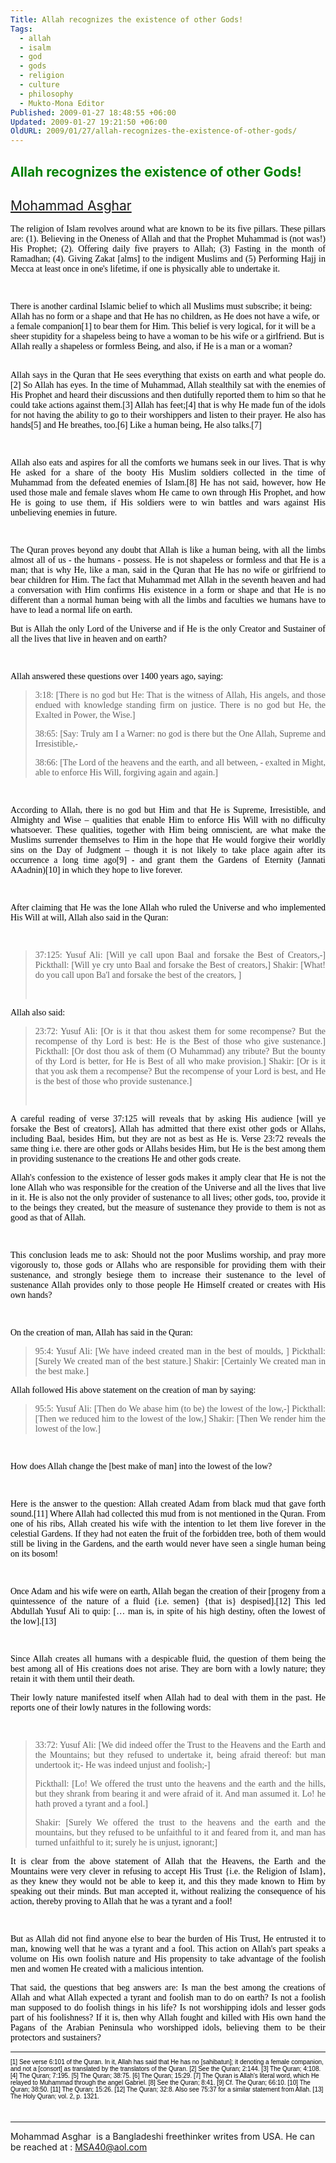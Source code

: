 ```yaml
---
Title: Allah recognizes the existence of other Gods!
Tags:
  - allah
  - isalm
  - god
  - gods
  - religion
  - culture
  - philosophy
  - Mukto-Mona Editor
Published: 2009-01-27 18:48:55 +06:00
Updated: 2009-01-27 19:21:50 +06:00
OldURL: 2009/01/27/allah-recognizes-the-existence-of-other-gods/
---
```


<h2><span style="color: #008000;">Allah recognizes the existence of other Gods! </span></h2>
<h2><span style="font-weight: 400;"><a href="https://gold.mukto-mona.com/Articles/asghar/index.html">Mohammad Asghar</a> </span></h2>
<div class="ArticleText">

<span style="color: #000000; font-family: Verdana;"><font id="role_document" face="Verdana" color="#000000">
<div class="ArticleText">
<p align="justify">The religion of Islam revolves around what are known to be its <span id="lw_1233059793_1" class="yshortcuts">five pillars</span>. These pillars are: (1). Believing in the Oneness of <span id="lw_1233059793_2" class="yshortcuts">Allah</span> and that the Prophet Muhammad is (not was!) His Prophet; (2). Offering daily five prayers to Allah; (3) Fasting in the month of Ramadhan; (4). Giving Zakat [alms] to the indigent Muslims and (5) Performing <span id="lw_1233059793_3" class="yshortcuts">Hajj</span> in Mecca at least once in one's lifetime, if one is physically able to undertake it.</p>
<p align="justify"> </p>

<dl>
<div><dt>There is another cardinal Islamic belief to which all Muslims must subscribe; it being: Allah has no form or a shape and that He has no children, as He does not have a wife, or a female companion[1] to bear them for Him. This belief is very logical, for it will be a sheer stupidity for a shapeless being to have a woman to be his wife or a girlfriend. But is Allah really a shapeless or formless Being, and also, if He is a man or a woman? </dt></div>
<div><dt> </dt></div>
</dl>
<p align="justify">Allah says in the <span id="lw_1233059793_4" class="yshortcuts">Quran</span> that He sees everything that exists on earth and what people do.[2] So Allah has eyes. In the time of Muhammad, Allah stealthily sat with the enemies of His Prophet and heard their discussions and then dutifully reported them to him so that he could take actions against them.[3] Allah has feet;[4] that is why He made fun of the idols for not having the ability to go to their worshippers and listen to their prayer. He also has hands[5] and He breathes, too.[6] Like a human being, He also talks.[7]</p>
<p align="justify"> </p>
<p align="justify">Allah also eats and aspires for all the comforts we humans seek in our lives. That is why He asked for a share of the booty His Muslim soldiers collected in the time of Muhammad from the defeated enemies of Islam.[8] He has not said, however, how He used those male and female slaves whom He came to own through His Prophet, and how He is going to use them, if His soldiers were to win battles and wars against His unbelieving enemies in future.</p>
<p align="justify"> </p>
<p align="justify">The Quran proves beyond any doubt that Allah is like a human being, with all the limbs almost all of us - the humans - possess. He is not shapeless or formless and that He is a man; that is why He, like a man, said in the Quran that He has no wife or girlfriend to bear children for Him. The fact that Muhammad met Allah in the seventh heaven and had a conversation with Him confirms His existence in a form or shape and that He is no different than a normal human being with all the limbs and faculties we humans have to have to lead a normal life on earth.</p>
<p align="justify">But is Allah the only <span id="lw_1233059793_5" class="yshortcuts">Lord of the Universe</span> and if He is the only Creator and Sustainer of all the lives that live in heaven and on earth?</p>
<p align="justify"> </p>

<p align="justify">Allah answered these questions over 1400 years ago, saying:
 
<blockquote>
<p align="justify">3:18: [There is no god but He: That is the witness of Allah, His angels, and those endued with knowledge standing firm on justice. There is no god but He, the Exalted in Power, the Wise.]
 

<p align="justify">38:65: [Say: Truly am I a Warner: no <span id="lw_1233059793_6" class="yshortcuts">god is there</span> but the One Allah, Supreme and Irresistible,-
 

<p align="justify">38:66: [The Lord of the heavens and the earth, and all between, - exalted in Might, able to enforce His Will, forgiving again and again.]
 </blockquote>
<p align="justify"> </p>
<p align="justify">According to Allah, there is no god but Him and that He is Supreme, Irresistible, and Almighty and Wise – qualities that enable Him to enforce His Will with no difficulty whatsoever. These qualities, together with Him being omniscient, are what make the Muslims surrender themselves to Him in the hope that He would forgive their worldly sins on the Day of Judgment – though it is not likely to take place again after its occurrence a long time ago[9] - and grant them the Gardens of Eternity (Jannati AAadnin)[10] in which they hope to live forever.</p>
<p align="justify"> </p>
<p align="justify">After claiming that He was the lone Allah who ruled the Universe and who implemented His Will at will, Allah also said in the Quran:</p>
<p align="justify"> </p>

<blockquote>
<p align="justify">37:125:
Yusuf Ali: [Will ye call upon <span id="lw_1233059793_7" class="yshortcuts">Baal</span> and forsake the Best of Creators,-]
Pickthall: [Will ye cry unto Baal and forsake the Best of creators,]
Shakir: [What! do you call upon Ba'l and forsake the best of the creators, ]
<p align="justify"> </p>
</blockquote>
<p align="justify">Allah also said:
 
<blockquote>
<p align="justify">23:72:
Yusuf Ali: [Or is it that thou askest them for some recompense? But the recompense of thy Lord is best: He is the Best of those who give sustenance.]
Pickthall: [Or dost thou ask of them (O Muhammad) any tribute? But the bounty of thy Lord is better, for He is Best of all who make provision.]
Shakir: [Or is it that you ask them a recompense? But the recompense of your Lord is best, and He is the best of those who provide sustenance.]
<p align="justify"> </p>
</blockquote>
<p align="justify">A careful reading of verse 37:125 will reveals that by asking His audience [will ye forsake the Best of creators], Allah has admitted that there exist other gods or Allahs, including Baal, besides Him, but they are not as best as He is. Verse 23:72 reveals the same thing i.e. there are other gods or Allahs besides Him, but He is the best among them in providing sustenance to the creations He and other gods create.
 
<p align="justify">Allah's confession to the existence of <span id="lw_1233059793_8" class="yshortcuts">lesser gods</span> makes it amply clear that He is not the lone Allah who was responsible for the creation of the Universe and all the lives that live in it. He is also not the only provider of sustenance to all lives; other gods, too, provide it to the beings they created, but the measure of sustenance they provide to them is not as good as that of Allah.</p>
<p align="justify"> </p>
<p align="justify">This conclusion leads me to ask: Should not the poor Muslims worship, and pray more vigorously to, those gods or Allahs who are responsible for providing them with their sustenance, and strongly besiege them to increase their sustenance to the level of sustenance Allah provides only to those people He Himself created or creates with His own hands?</p>
<p align="justify"> </p>
<p align="justify">On the <span id="lw_1233059793_9" class="yshortcuts">creation of man</span>, Allah has said in the Quran:</p>

<blockquote>
<p align="justify">95:4:
Yusuf Ali: [We have indeed created man in the best of moulds, ]
Pickthall: [Surely We created man of the best stature.]
Shakir: [Certainly We created man in the best make.]
 </blockquote>
<p align="justify">Allah followed His above statement on the creation of man by saying:
 
<blockquote>
<p align="justify">95:5:
Yusuf Ali: [Then do We abase him (to be) the lowest of the low,-]
Pickthall: [Then we reduced him to the lowest of the low,]
Shakir: [Then We render him the lowest of the low.]
 </blockquote>
<p align="justify"> </p>
<p align="justify">How does Allah change the [best make of man] into the lowest of the low?</p>

<p align="justify">
 
<p align="justify">Here is the answer to the question: Allah created Adam from black mud that gave forth sound.[11] Where Allah had collected this mud from is not mentioned in the Quran. From one of his ribs, Allah created his wife with the intention to let them live forever in the celestial Gardens. If they had not eaten the fruit of the forbidden tree, both of them would still be living in the Gardens, and the earth would never have seen a single human being on its bosom!</p>
<p align="justify"> </p>
<p align="justify">Once Adam and his wife were on earth, Allah began the creation of their [progeny from a quintessence of the nature of a fluid {i.e. semen} {that is} despised].[12] This led <span id="lw_1233059793_10" class="yshortcuts">Abdullah Yusuf Ali</span> to quip: [… man is, in spite of his high destiny, often the lowest of the low].[13]</p>
<p align="justify"> </p>
<p align="justify">Since Allah creates all humans with a despicable fluid, the question of them being the best among all of His creations does not arise. They are born with a lowly nature; they retain it with them until their death.</p>
<p align="justify">Their lowly nature manifested itself when Allah had to deal with them in the past. He reports one of their lowly natures in the following words:</p>
<p align="justify"> </p>

<blockquote>
<p align="justify">33:72:
Yusuf Ali: [We did indeed offer the Trust to the Heavens and the Earth and the Mountains; but they refused to undertake it, being afraid thereof: but man undertook it;- He was indeed unjust and foolish;-]
<p align="justify">Pickthall: [Lo! We offered the trust unto the heavens and the earth and the hills, but they shrank from bearing it and were afraid of it. And man assumed it. Lo! he hath proved a tyrant and a fool.]</p>

<p align="justify">Shakir: [Surely We offered the trust to the heavens and the earth and the mountains, but they refused to be unfaithful to it and feared from it, and man has turned unfaithful to it; surely he is unjust, ignorant;]
 </blockquote>
<p align="justify">It is clear from the above statement of Allah that the Heavens, the Earth and the Mountains were very clever in refusing to accept His Trust {i.e. the Religion of Islam}, as they knew they would not be able to keep it, and this they made known to Him by speaking out their minds. But man accepted it, without realizing the consequence of his action, thereby proving to Allah that he was a tyrant and a fool!</p>
<p align="justify"> </p>

<p align="justify">But as Allah did not find anyone else to bear the burden of His Trust, He entrusted it to man, knowing well that he was a tyrant and a fool. This action on Allah's part speaks a volume on His own foolish nature and His propensity to take advantage of the foolish men and women He created with a malicious intention.
 
<p align="justify">That said, the questions that beg answers are: Is man the best among the creations of Allah and what Allah expected a tyrant and foolish man to do on earth? Is not a foolish man supposed to do <span id="lw_1233059793_11" class="yshortcuts">foolish things</span> in his life? Is not worshipping idols and lesser gods part of his foolishness? If it is, then why Allah fought and killed with His own hand the Pagans of the Arabian Peninsula who worshipped idols, believing them to be their protectors and sustainers?</p>

</div>
</font></span>
<div class="ArticleText"><span style="font-size: x-small; color: #000000; font-family: Arial;"><hr />
<p class="SmallText">
[1] See verse 6:101 of the Quran. In it, Allah has said that He has no [sahibatun]; it denoting a female companion, and not a [consort] as translated by the translators of the Quran.
[2] See the Quran; 2:144.
[3] The Quran; 4:108.
[4] The Quran; 7:195.
[5] The Quran; 38:75.
[6] The Quran; 15:29.
[7] The Quran is Allah's literal word, which He relayed to Muhammad through the <span id="lw_1233059793_12" class="yshortcuts">angel Gabriel</span>.
[8] See the Quran; 8:41.
[9] Cf. The Quran; 66:10.
[10] The Quran; 38:50.
[11] The Quran; 15:26.
[12] The Quran; 32:8. Also see 75:37 for a similar statement from Allah.
[13] The <span id="lw_1233059793_13" class="yshortcuts">Holy Quran</span>; vol. 2, p. 1321.
<p class="SmallText"> </p>

</span></div>
</div>
<hr />
<p class="SmallText">Mohammad Asghar  is a Bangladeshi freethinker writes from USA. He can be reached at : <a href="mailto:MSA40@aol.com">MSA40@aol.com</a></p>
